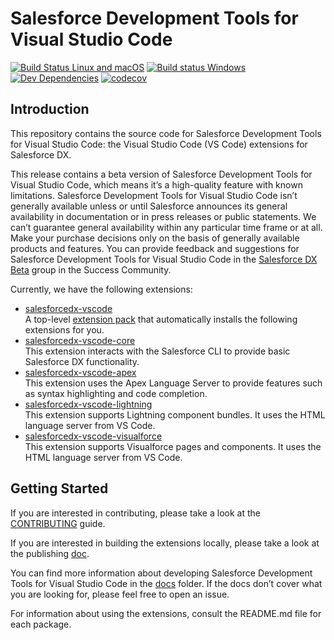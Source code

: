# Salesforce Development Tools for Visual Studio Code 

[![Build Status Linux and macOS](https://travis-ci.org/forcedotcom/salesforcedx-vscode.svg?branch=develop)](https://travis-ci.org/forcedotcom/salesforcedx-vscode)
[![Build status Windows](https://ci.appveyor.com/api/projects/status/n0ef03jpdl95jugj/branch/develop?svg=true)](https://ci.appveyor.com/project/guw/salesforcedx-vscode/branch/develop)
[![Dev Dependencies](https://david-dm.org/forcedotcom/salesforcedx-vscode/dev-status.svg)](docs/dependencies.md)
[![codecov](https://codecov.io/gh/forcedotcom/salesforcedx-vscode/branch/develop/graph/badge.svg)](https://codecov.io/gh/forcedotcom/salesforcedx-vscode)

## Introduction

This repository contains the source code for Salesforce Development Tools for Visual Studio Code: the Visual Studio Code (VS Code) extensions for Salesforce DX.

This release contains a beta version of Salesforce Development Tools for Visual Studio Code, which means it’s a high-quality feature with known limitations. Salesforce Development Tools for Visual Studio Code isn’t generally available unless or until Salesforce announces its general availability in documentation or in press releases or public statements. We can’t guarantee general availability within any particular time frame or at all. Make your purchase decisions only on the basis of generally available products and features. You can provide feedback and suggestions for Salesforce Development Tools for Visual Studio Code in the [Salesforce DX Beta](https://success.salesforce.com/_ui/core/chatter/groups/GroupProfilePage?g=0F93A000000HTp1) group in the Success Community.

Currently, we have the following extensions:

* [salesforcedx-vscode](https://marketplace.visualstudio.com/items?itemName=salesforce.salesforcedx-vscode)  
   A top-level [extension pack](https://code.visualstudio.com/docs/extensionAPI/extension-manifest#_extension-packs) that automatically installs the following extensions for you.  
* [salesforcedx-vscode-core](https://marketplace.visualstudio.com/items?itemName=salesforce.salesforcedx-vscode-core)  
   This extension interacts with the Salesforce CLI to provide basic Salesforce DX functionality.
* [salesforcedx-vscode-apex](https://marketplace.visualstudio.com/items?itemName=salesforce.salesforcedx-vscode-apex)  
   This extension uses the Apex Language Server to provide features such as syntax highlighting and code completion.
* [salesforcedx-vscode-lightning](https://marketplace.visualstudio.com/items?itemName=salesforce.salesforcedx-vscode-lightning)  
   This extension supports Lightning component bundles. It uses the HTML language server from VS Code.
* [salesforcedx-vscode-visualforce](https://marketplace.visualstudio.com/items?itemName=salesforce.salesforcedx-vscode-visualforce)  
   This extension supports Visualforce pages and components. It uses the HTML language server from VS Code. 

## Getting Started

If you are interested in contributing, please take a look at the [CONTRIBUTING](CONTRIBUTING.md) guide.

If you are interested in building the extensions locally, please take a look at the publishing [doc](docs/publishing.md).

You can find more information about developing Salesforce Development Tools for Visual Studio Code in the [docs](docs) folder. If the docs don’t cover what you are looking for, please feel free to open an issue. 

For information about using the extensions, consult the README.md file for each package.

